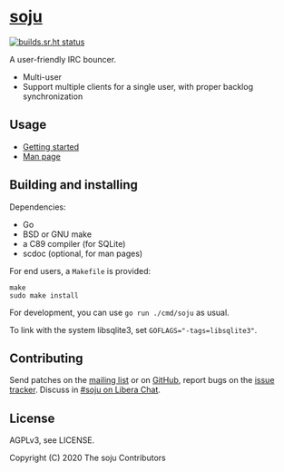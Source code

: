 # [soju]

[![builds.sr.ht status](https://builds.sr.ht/~emersion/soju/commits/master.svg)](https://builds.sr.ht/~emersion/soju/commits/master?)

A user-friendly IRC bouncer.

- Multi-user
- Support multiple clients for a single user, with proper backlog
  synchronization

## Usage

* [Getting started]
* [Man page]

## Building and installing

Dependencies:

- Go
- BSD or GNU make
- a C89 compiler (for SQLite)
- scdoc (optional, for man pages)

For end users, a `Makefile` is provided:

    make
    sudo make install

For development, you can use `go run ./cmd/soju` as usual.

To link with the system libsqlite3, set `GOFLAGS="-tags=libsqlite3"`.

## Contributing

Send patches on the [mailing list] or on [GitHub], report bugs on the
[issue tracker]. Discuss in [#soju on Libera Chat][IRC channel].

## License

AGPLv3, see LICENSE.

Copyright (C) 2020 The soju Contributors

[soju]: https://soju.im
[Getting started]: doc/getting-started.md
[Man page]: https://soju.im/doc/soju.1.html
[mailing list]: https://lists.sr.ht/~emersion/soju-dev
[GitHub]: https://github.com/emersion/soju
[issue tracker]: https://todo.sr.ht/~emersion/soju
[IRC channel]: ircs://irc.libera.chat/#soju
